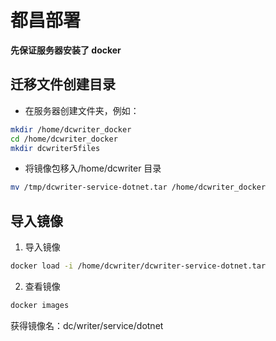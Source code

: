 # 都昌部署
**先保证服务器安装了 docker**

## 迁移文件创建目录

- 在服务器创建文件夹，例如：

```bash
mkdir /home/dcwriter_docker
cd /home/dcwriter_docker
mkdir dcwriter5files
```

- 将镜像包移入/home/dcwriter 目录

```bash
mv /tmp/dcwriter-service-dotnet.tar /home/dcwriter_docker
```

## 导入镜像

1.  导入镜像

```bash
docker load -i /home/dcwriter/dcwriter-service-dotnet.tar
```

2.  查看镜像

```bash
docker images
```

获得镜像名：dc/writer/service/dotnet